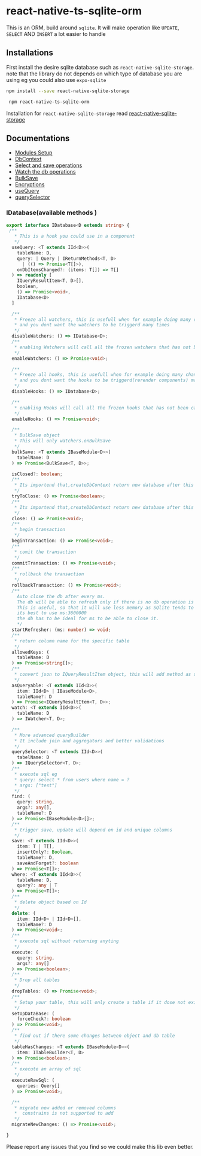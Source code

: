 # react-native-ts-sqlite-orm
 This is an ORM, build around `sqlite`. It will make operation like `UPDATE`, `SELECT` AND `INSERT` a lot easier to handle
 
 ## Installations

First install the desire sqlite database such as `react-native-sqlite-storage`.
note that the library do not depends on which type of database you are using eg you could also use `expo-sqlite`

```sh
npm install --save react-native-sqlite-storage
```

```sh
 npm react-native-ts-sqlite-orm
```
Installation for `react-native-sqlite-storage` read [react-native-sqlite-storage](https://www.npmjs.com/package/react-native-sqlite-storage)

## Documentations
* [Modules Setup](https://github.com/1-AlenToma/react-native-ts-sqlite-orm/blob/main/documentations/SetupModules.md)
* [DbContext](https://github.com/1-AlenToma/react-native-ts-sqlite-orm/blob/main/documentations/dbContexts.md)
* [Select and save operations](https://github.com/1-AlenToma/react-native-ts-sqlite-orm/blob/main/documentations/Select_and_Save.md)
* [Watch the db operations](https://github.com/1-AlenToma/react-native-ts-sqlite-orm/blob/main/documentations/Watcher.md)
* [BulkSave](https://github.com/1-AlenToma/react-native-ts-sqlite-orm/blob/main/documentations/BulkSave.md)
* [Encryptions](https://github.com/1-AlenToma/react-native-ts-sqlite-orm/blob/main/documentations/Encryptions.md)
* [useQuery](https://github.com/1-AlenToma/react-native-ts-sqlite-orm/blob/main/documentations/useQuery.md)
* [querySelector](https://github.com/1-AlenToma/react-native-ts-sqlite-orm/blob/main/documentations/querySelector.md)


### IDatabase(available methods )
```ts
export interface IDatabase<D extends string> {
 /**
   * This is a hook you could use in a component
   */
  useQuery: <T extends IId<D>>(
    tableName: D,
    query: | Query | IReturnMethods<T, D>
      | (() => Promise<T[]>),
    onDbItemsChanged?: (items: T[]) => T[]
  ) => readonly [
    IQueryResultItem<T, D>[],
    boolean,
    () => Promise<void>,
    IDatabase<D>
  ]

  /**
   * Freeze all watchers, this is usefull when for example doing many changes to the db
   * and you dont want the watchers to be triggerd many times
   */
  disableWatchers: () => IDatabase<D>;
  /**
   * enabling Watchers will call all the frozen watchers that has not been called when it was frozen
   */
  enableWatchers: () => Promise<void>;

  /**
   * Freeze all hooks, this is usefull when for example doing many changes to the db
   * and you dont want the hooks to be triggerd(rerender components) many times
   */
  disableHooks: () => IDatabase<D>;

  /**
   * enabling Hooks will call all the frozen hooks that has not been called when it was frozen
   */
  enableHooks: () => Promise<void>;

  /**
   * BulkSave object
   * This will only watchers.onBulkSave
   */
  bulkSave: <T extends IBaseModule<D>>(
    tabelName: D
  ) => Promise<BulkSave<T, D>>;

  isClosed?: boolean;
  /**
   * Its importend that,createDbContext return new database after this is triggered
   */
  tryToClose: () => Promise<boolean>;
  /**
   * Its importend that,createDbContext return new database after this is triggered
   */
  close: () => Promise<void>;
  /**
   * begin transaction
   */
  beginTransaction: () => Promise<void>;
  /**
   * comit the transaction
   */
  commitTransaction: () => Promise<void>;
  /**
   * rollback the transaction
   */
  rollbackTransaction: () => Promise<void>;
  /**
    Auto close the db after every ms.
    The db will be able to refresh only if there is no db operation is ongoing.
    This is useful, so that it will use less memory as SQlite tends to store transaction in memories which causes the increase in memory over time.
    its best to use ms:3600000
    the db has to be ideal for ms to be able to close it.
    */
  startRefresher: (ms: number) => void;
  /**
   * return column name for the specific table
   */
  allowedKeys: (
    tableName: D
  ) => Promise<string[]>;
  /**
   * convert json to IQueryResultItem object, this will add method as saveChanges, update and delete methods to an object
   */
  asQueryable: <T extends IId<D>>(
    item: IId<D> | IBaseModule<D>,
    tableName?: D
  ) => Promise<IQueryResultItem<T, D>>;
  watch: <T extends IId<D>>(
    tableName: D
  ) => IWatcher<T, D>;

  /**
   * More advanced queryBuilder
   * It include join and aggregators and better validations
   */
  querySelector: <T extends IId<D>>(
    tabelName: D
  ) => IQuerySelector<T, D>;
  /**
   * execute sql eg
   * query: select * from users where name = ?
   * args: ["test"]
   */
  find: (
    query: string,
    args?: any[],
    tableName?: D
  ) => Promise<IBaseModule<D>[]>;
  /**
   * trigger save, update will depend on id and unique columns
   */
  save: <T extends IId<D>>(
    item: T | T[],
    insertOnly?: Boolean,
    tableName?: D,
    saveAndForget?: boolean
  ) => Promise<T[]>;
  where: <T extends IId<D>>(
    tableName: D,
    query?: any | T
  ) => Promise<T[]>;
  /**
   * delete object based on Id
   */
  delete: (
    item: IId<D> | IId<D>[],
    tableName?: D
  ) => Promise<void>;
  /**
   * execute sql without returning anyting
   */
  execute: (
    query: string,
    args?: any[]
  ) => Promise<boolean>;
  /**
   * Drop all tables
   */
  dropTables: () => Promise<void>;
  /**
   * Setup your table, this will only create a table if it dose not exist
   */
  setUpDataBase: (
    forceCheck?: boolean
  ) => Promise<void>;
  /**
   * find out if there some changes between object and db table
   */
  tableHasChanges: <T extends IBaseModule<D>>(
    item: ITableBuilder<T, D>
  ) => Promise<boolean>;
  /**
   * execute an array of sql
   */
  executeRawSql: (
    queries: Query[]
  ) => Promise<void>;

  /**
   * migrate new added or removed columns
   *  constrains is not supported to add
   */
  migrateNewChanges: () => Promise<void>;

}

```

Please report any issues that you find so we could make this lib even better.

